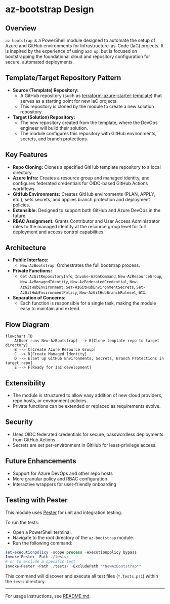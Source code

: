 # az-bootstrap Design

## Overview

`az-bootstrap` is a PowerShell module designed to automate the setup of Azure and GitHub environments for Infrastructure-as-Code (IaC) projects. It is inspired by the experience of using `azd up`, but is focused on bootstrapping the foundational cloud and repository configuration for secure, automated deployments.

## Template/Target Repository Pattern

- **Source (Template) Repository:**
  - A GitHub repository (such as [terraform-azure-starter-template](https://github.com/kewalaka/terraform-azure-starter-template)) that serves as a starting point for new IaC projects.
  - This repository is cloned by the module to create a new solution repository.
- **Target (Solution) Repository:**
  - The new repository created from the template, where the DevOps engineer will build their solution.
  - The module configures this repository with GitHub environments, secrets, and branch protections.

## Key Features

- **Repo Cloning:** Clones a specified GitHub template repository to a local directory.
- **Azure Infra:** Creates a resource group and managed identity, and configures federated credentials for OIDC-based GitHub Actions workflows.
- **GitHub Environments:** Creates GitHub environments (PLAN, APPLY, etc.), sets secrets, and applies branch protection and deployment policies.
- **Extensible:** Designed to support both GitHub and Azure DevOps in the future.
- **RBAC Assignment:** Grants Contributor and User Access Administrator roles to the managed identity at the resource group level for full deployment and access control capabilities.

## Architecture

- **Public Interface:**
  - `New-AzBootstrap`: Orchestrates the full bootstrap process.
- **Private Functions:**
  - `Get-AzGitRepositoryInfo`, `Invoke-AzGhCommand`, `New-AzResourceGroup`, `New-AzManagedIdentity`, `New-AzFederatedCredential`, `New-AzGitHubEnvironment`, `Set-AzGitHubEnvironmentSecrets`, `Set-AzGitHubEnvironmentPolicy`, `New-AzGitHubBranchRuleset`, etc.
- **Separation of Concerns:**
  - Each function is responsible for a single task, making the module easy to maintain and extend.

## Flow Diagram

```mermaid
flowchart TD
    A[User runs New-AzBootstrap] --> B[Clone template repo to target directory]
    B --> C[Create Azure Resource Group]
    C --> D[Create Managed Identity]
    D --> E[Set up GitHub Environments, Secrets, Branch Protections in target repo]
    E --> F[Ready for IaC development]
```

## Extensibility

- The module is structured to allow easy addition of new cloud providers, repo hosts, or environment policies.
- Private functions can be extended or replaced as requirements evolve.

## Security

- Uses OIDC federated credentials for secure, passwordless deployments from GitHub Actions.
- Secrets are set per-environment in GitHub for least-privilege access.

## Future Enhancements

- Support for Azure DevOps and other repo hosts
- More granular policy and RBAC configuration
- Interactive wrappers for user-friendly onboarding

## Testing with Pester

This module uses [Pester](https://pester.dev/) for unit and integration testing.

To run the tests:

- Open a PowerShell terminal.
- Navigate to the root directory of the `az-bootstrap` module.
- Run the following command:

```powershell
set-executionpolicy -scope process -executionpolicy bypass
Invoke-Pester -Path ./tests/
# or to exclude a specific test
Invoke-Pester -Path ./tests/ -ExcludePath "*NewAzBootstrap*"
```

This command will discover and execute all test files (`*.Tests.ps1`) within the `tests` directory.

---

For usage instructions, see [README.md](./README.md).
